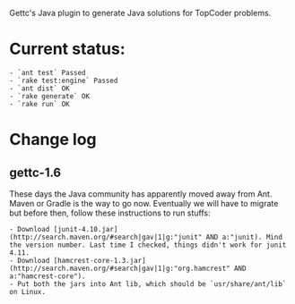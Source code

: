 Gettc's Java plugin to generate Java solutions for TopCoder problems.

# Current status:
  
    - `ant test` Passed
    - `rake test:engine` Passed
    - `ant dist` OK
    - `rake generate` OK
    - `rake run` OK

# Change log

## gettc-1.6

These days the Java community has apparently moved away from Ant. Maven or Gradle is the way to go now. Eventually we will have to migrate but before then, follow these instructions to run stuffs:

    - Download [junit-4.10.jar](http://search.maven.org/#search|gav|1|g:"junit" AND a:"junit). Mind the version number. Last time I checked, things didn't work for junit 4.11.
    - Download [hamcrest-core-1.3.jar](http://search.maven.org/#search|gav|1|g:"org.hamcrest" AND a:"hamcrest-core").
    - Put both the jars into Ant lib, which should be `usr/share/ant/lib` on Linux.